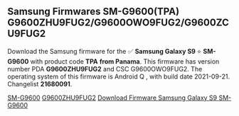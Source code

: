 <h2>Samsung Firmwares SM-G9600(TPA) G9600ZHU9FUG2/G9600OWO9FUG2/G9600ZCU9FUG2</h2>
Download the Samsung firmware for the ✅ <strong>Samsung Galaxy S9 </strong> ⭐ <strong>SM-G9600</strong> with product code <strong>TPA</strong> <strong> from Panama</strong>. This firmware has version number PDA <strong>G9600ZHU9FUG2</strong> and CSC G9600OWO9FUG2. The operating system of this firmware is Android Q , with build date 2021-09-21. Changelist <strong>21680091</strong>.


[SM-G9600](https://samfirm.shop/samsung/model/SM-G9600)
[G9600ZHU9FUG2](https://samfirm.shop/samsung/pda/G9600ZHU9FUG2)
[Download Firmware Samsung Galaxy S9 SM-G9600](https://samfirm.shop/samsung/firmware/458025)
